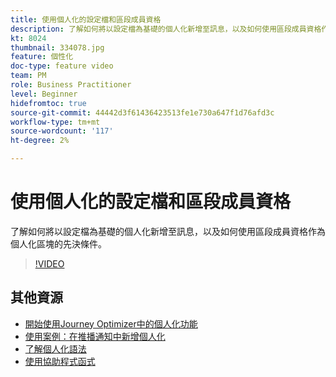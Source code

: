 ```yaml
---
title: 使用個人化的設定檔和區段成員資格
description: 了解如何將以設定檔為基礎的個人化新增至訊息，以及如何使用區段成員資格作為個人化區塊的先決條件。
kt: 8024
thumbnail: 334078.jpg
feature: 個性化
doc-type: feature video
team: PM
role: Business Practitioner
level: Beginner
hidefromtoc: true
source-git-commit: 44442d3f61436423513fe1e730a647f1d76afd3c
workflow-type: tm+mt
source-wordcount: '117'
ht-degree: 2%

---
```



# 使用個人化的設定檔和區段成員資格

了解如何將以設定檔為基礎的個人化新增至訊息，以及如何使用區段成員資格作為個人化區塊的先決條件。

>[!VIDEO](https://video.tv.adobe.com/v/334078?quality=12)

## 其他資源

* [開始使用Journey Optimizer中的個人化功能](https://experienceleague.adobe.com/docs/journey-optimizer/using/create-messages/personalization/personalize.html)
* [使用案例：在推播通知中新增個人化](https://experienceleague.corp.adobe.com/docs/journey-optimizer/using/create-messages/personalization/personalization-use-case.html)
* [了解個人化語法](https://experienceleague.adobe.com/docs/journey-optimizer/using/create-messages/personalization/personalization-syntax.html)
* [使用協助程式函式](https://experienceleague-review.corp.adobe.com/docs/journey-optimizer/using/create-messages/personalization/functions/functions.html)
